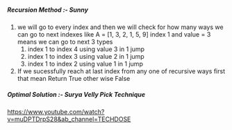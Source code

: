 ##### Recursion Method :- Sunny 
1. we will go to every index and then we will check for how many ways we can go to next indexes 
like  A = [1, 3, 2, 1, 5, 9] index 1 and value = 3 means we can go to next 3 types 
    1. index 1 to index 4 using value 3 in 1 jump
    2. index 1 to index 3 using value 2 in 1 jump
    3. index 1 to index 2 using value 1 in 1 jump
2. If we sucessfully reach at last index from any one of recursive ways first that mean Return True other wise False
##### Optimal Solution :- Surya Velly Pick Technique 

https://www.youtube.com/watch?v=muDPTDrpS28&ab_channel=TECHDOSE